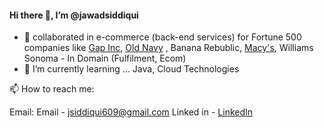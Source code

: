 #### Hi there 👋, I’m @jawadsiddiqui


- 💞️ collaborated in e-commerce (back-end services) for Fortune 500 companies like [Gap Inc](https://www.gapinc.com/en-us/),  [Old Navy](https://oldnavy.gap.com/) , Banana Rebublic, [Macy's](https://www.macys.com/), Williams Sonoma - In Domain (Fulfilment, Ecom)
- 🌱 I’m currently learning ... Java, Cloud Technologies


📫 How to reach me:

Email: 
Email - jsiddiqui609@gmail.com 
Linked in - [LinkedIn](https://www.linkedin.com/in/jsdqui/)
